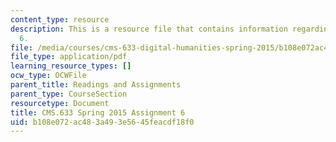 ```yaml
---
content_type: resource
description: This is a resource file that contains information regarding assignment
  6.
file: /media/courses/cms-633-digital-humanities-spring-2015/b108e072ac483a493e5645feacdf18f0_MITCMS_633S15_Assignment6.pdf
file_type: application/pdf
learning_resource_types: []
ocw_type: OCWFile
parent_title: Readings and Assignments
parent_type: CourseSection
resourcetype: Document
title: CMS.633 Spring 2015 Assignment 6
uid: b108e072-ac48-3a49-3e56-45feacdf18f0
---
```

